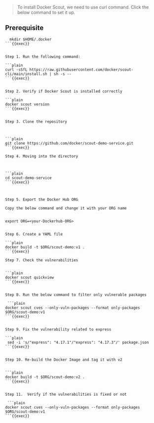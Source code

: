 > To install Docker Scout, we need to use curl command.
> Click the below command to set it up.
> 

## Prerequisite

```plain
  mkdir $HOME/.docker
```{{exec}}


Step 1. Run the following command:

```plain
curl -sSfL https://raw.githubusercontent.com/docker/scout-cli/main/install.sh | sh -s --
```{{exec}}


Step 2. Verify if Docker Scout is installed correctly

```plain
docker scout version
```{{exec}}


Step 3. Clone the repository



```plain
git clone https://github.com/docker/scout-demo-service.git
```{{exec}}

Step 4. Moving into the directory



```plain
cd scout-demo-service
```{{exec}}



Step 5. Export the Docker Hub ORG

Copy the below command and change it with your ORG name


export ORG=<your-Dockerhub-ORG>


Step 6. Create a YAML file

```plain
docker build -t $ORG/scout-demo:v1 .
```{{exec}}

Step 7. Check the vulnerabilities


```plain
docker scout quickview
```{{exec}}


Step 8. Run the below command to filter only vulnerable packages

 ```plain
docker scout cves --only-vuln-packages --format only-packages $ORG/scout-demo:v1
```{{exec}}


Step 9. Fix the vulnerability related to express

```plain
 sed -i 's/"express": "4.17.1"/"express": "4.17.3"/' package.json
```{{exec}}


Step 10. Re-build the Docker Image and tag it with v2


```plain
docker build -t $ORG/scout-demo:v2 .
```{{exec}}


Step 11.  Verify if the vulnerabilities is fixed or not

 ```plain
docker scout cves --only-vuln-packages --format only-packages $ORG/scout-demo:v1
```{{exec}}


